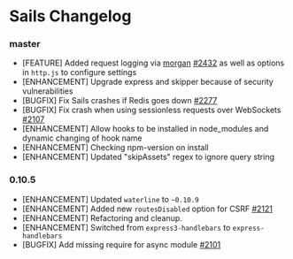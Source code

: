 # Sails Changelog

### master

* [FEATURE] Added request logging via [morgan](https://github.com/expressjs/morgan) [#2432](https://github.com/balderdashy/sails/pull/2432) as well as options in `http.js` to configure settings
* [ENHANCEMENT] Upgrade express and skipper because of security vulnerabilities
* [BUGFIX] Fix Sails crashes if Redis goes down [#2277](https://github.com/balderdashy/sails/pull/2277)
* [BUGFIX] Fix crash when using sessionless requests over WebSockets [#2107](https://github.com/balderdashy/sails/pull/2107)
* [ENHANCEMENT] Allow hooks to be installed in node_modules and dynamic changing of hook name
* [ENHANCEMENT] Checking npm-version on install
* [ENHANCEMENT] Updated "skipAssets" regex to ignore query string

### 0.10.5

* [ENHANCEMENT] Updated `waterline` to `~0.10.9`
* [ENHANCEMENT] Added new `routesDisabled` option for CSRF [#2121](https://github.com/balderdashy/sails/pull/2121)
* [ENHANCEMENT] Refactoring and cleanup.
* [ENHANCEMENT] Switched from `express3-handlebars` to `express-handlebars`
* [BUGFIX] Add missing require for async module [#2101](https://github.com/balderdashy/sails/pull/2101)
